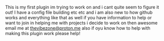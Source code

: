 This is my first plugin im trying to work on and i cant quite seem to figure it out! I have a config file building etc etc and i am also new to how github works and everything like that as well if you have information to help or want to join in helping me with projects i decide to work on then awesome email me at thevibezone@proton.me  also if oyu know how to help with making this plugin work please help!
